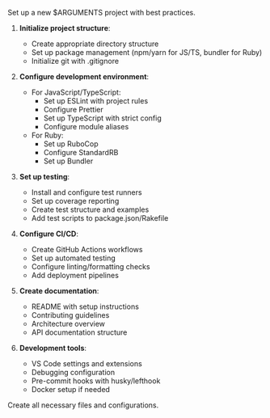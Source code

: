 Set up a new $ARGUMENTS project with best practices.

1. **Initialize project structure**:
   - Create appropriate directory structure
   - Set up package management (npm/yarn for JS/TS, bundler for Ruby)
   - Initialize git with .gitignore

2. **Configure development environment**:
   - For JavaScript/TypeScript:
     - Set up ESLint with project rules
     - Configure Prettier
     - Set up TypeScript with strict config
     - Configure module aliases
   - For Ruby:
     - Set up RuboCop
     - Configure StandardRB
     - Set up Bundler

3. **Set up testing**:
   - Install and configure test runners
   - Set up coverage reporting
   - Create test structure and examples
   - Add test scripts to package.json/Rakefile

4. **Configure CI/CD**:
   - Create GitHub Actions workflows
   - Set up automated testing
   - Configure linting/formatting checks
   - Add deployment pipelines

5. **Create documentation**:
   - README with setup instructions
   - Contributing guidelines
   - Architecture overview
   - API documentation structure

6. **Development tools**:
   - VS Code settings and extensions
   - Debugging configuration
   - Pre-commit hooks with husky/lefthook
   - Docker setup if needed

Create all necessary files and configurations.
